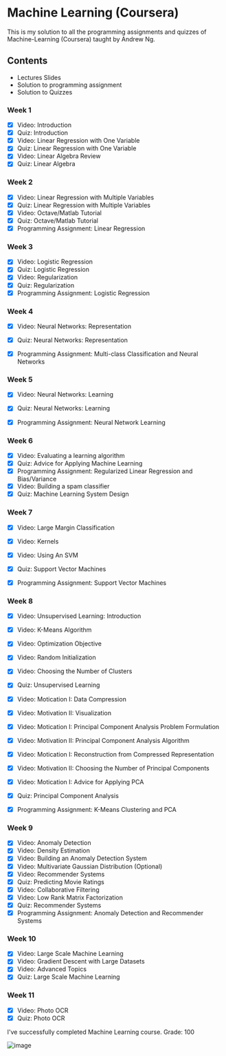 # Machine Learning (Coursera)
This is my solution to all the programming assignments and quizzes of Machine-Learning (Coursera) taught by Andrew Ng.

## Contents
* Lectures Slides
* Solution to programming assignment
* Solution to Quizzes

### Week 1
- [x] Video: Introduction
- [x] Quiz: Introduction
- [x] Video: Linear Regression with One Variable
- [x] Quiz: Linear Regression with One Variable
- [x] Video: Linear Algebra Review
- [x] Quiz: Linear Algebra

### Week 2
- [x] Video: Linear Regression with Multiple Variables
- [x] Quiz: Linear Regression with Multiple Variables
- [x] Video: Octave/Matlab Tutorial
- [x] Quiz: Octave/Matlab Tutorial
- [x] Programming Assignment: Linear Regression

### Week 3
- [x] Video: Logistic Regression
- [x] Quiz: Logistic Regression
- [x] Video: Regularization
- [x] Quiz: Regularization
- [x] Programming Assignment: Logistic Regression

### Week 4
- [x] Video: Neural Networks: Representation
- [x] Quiz: Neural Networks: Representation
- [x] Programming Assignment: Multi-class Classification and Neural Networks


### Week 5
- [x] Video: Neural Networks: Learning
- [x] Quiz: Neural Networks: Learning
- [x] Programming Assignment: Neural Network Learning


### Week 6
- [x] Video: Evaluating a learning algorithm
- [x] Quiz: Advice for Applying Machine Learning 
- [x] Programming Assignment: Regularized Linear Regression and Bias/Variance
- [x] Video: Building a spam classifier
- [x] Quiz: Machine Learning System Design

### Week 7
- [x] Video: Large Margin Classification
- [x] Video: Kernels
- [x] Video: Using An SVM
- [x] Quiz: Support Vector Machines
- [x] Programming Assignment: Support Vector Machines


### Week 8
- [x] Video: Unsupervised Learning: Introduction
- [x] Video: K-Means Algorithm
- [x] Video: Optimization Objective
- [x] Video: Random Initialization
- [x] Video: Choosing the Number of Clusters
- [x] Quiz: Unsupervised Learning
- [x] Video:  Motication I: Data Compression
- [x] Video: Motivation II: Visualization
- [x] Video:  Motication I: Principal Component Analysis Problem Formulation
- [x] Video: Motivation II: Principal Component Analysis Algorithm
- [x] Video:  Motication I: Reconstruction from Compressed Representation
- [x] Video: Motivation II: Choosing the Number of Principal Components
- [x] Video:  Motication I: Advice for Applying PCA
- [X] Quiz: Principal Component Analysis
- [X] Programming Assignment: K-Means Clustering and PCA



### Week 9
- [x] Video: Anomaly Detection
- [x] Video: Density Estimation
- [x] Video: Building an Anomaly Detection System
- [x] Video: Multivariate Gaussian Distribution (Optional)
- [x] Video: Recommender Systems
- [x] Quiz: Predicting Movie Ratings
- [x] Video: Collaborative Filtering
- [x] Video: Low Rank Matrix Factorization
- [X] Quiz: Recommender Systems
- [X] Programming Assignment: Anomaly Detection and Recommender Systems

### Week 10
- [x] Video: Large Scale Machine Learning
- [x] Video: Gradient Descent with Large Datasets
- [x] Video: Advanced Topics
- [X] Quiz: Large Scale Machine Learning

### Week 11
- [x] Video: Photo OCR
- [X] Quiz: Photo OCR

I've successfully completed Machine Learning course. Grade: 100


![image](https://user-images.githubusercontent.com/23232055/90360810-e3714900-e071-11ea-80c8-646e56746b9a.png)






